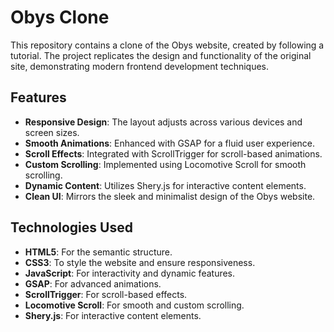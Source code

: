 # Obys Clone

This repository contains a clone of the Obys website, created by following a tutorial. The project replicates the design and functionality of the original site, demonstrating modern frontend development techniques.

## Features

- **Responsive Design**: The layout adjusts across various devices and screen sizes.
- **Smooth Animations**: Enhanced with GSAP for a fluid user experience.
- **Scroll Effects**: Integrated with ScrollTrigger for scroll-based animations.
- **Custom Scrolling**: Implemented using Locomotive Scroll for smooth scrolling.
- **Dynamic Content**: Utilizes Shery.js for interactive content elements.
- **Clean UI**: Mirrors the sleek and minimalist design of the Obys website.

## Technologies Used

- **HTML5**: For the semantic structure.
- **CSS3**: To style the website and ensure responsiveness.
- **JavaScript**: For interactivity and dynamic features.
- **GSAP**: For advanced animations.
- **ScrollTrigger**: For scroll-based effects.
- **Locomotive Scroll**: For smooth and custom scrolling.
- **Shery.js**: For interactive content elements.
